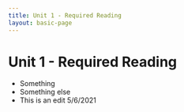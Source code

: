 ```yaml
---
title: Unit 1 - Required Reading
layout: basic-page
---
```


# Unit 1 - Required Reading

- Something
- Something else
- This is an edit 5/6/2021
